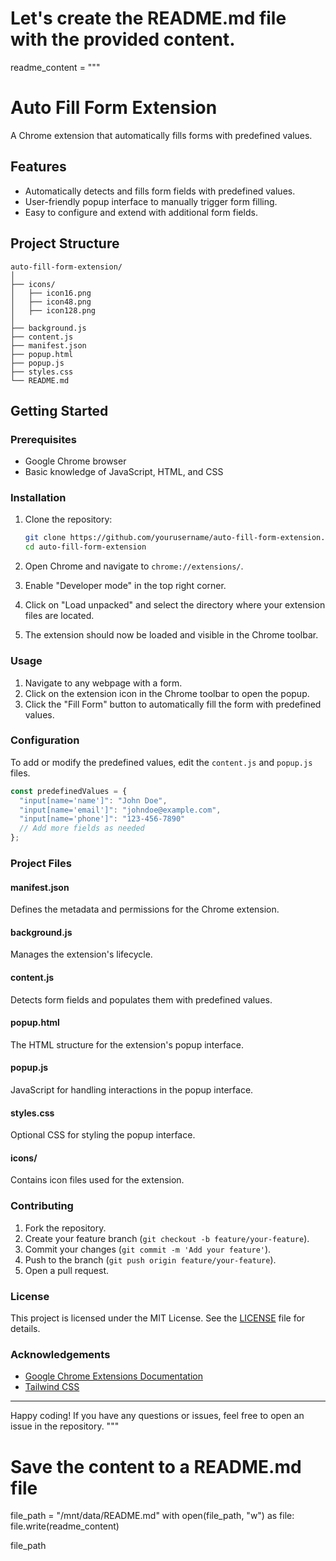 # Let's create the README.md file with the provided content.

readme_content = """
# Auto Fill Form Extension

A Chrome extension that automatically fills forms with predefined values.

## Features

- Automatically detects and fills form fields with predefined values.
- User-friendly popup interface to manually trigger form filling.
- Easy to configure and extend with additional form fields.

## Project Structure

```
auto-fill-form-extension/
│
├── icons/
│   ├── icon16.png
│   ├── icon48.png
│   ├── icon128.png
│
├── background.js
├── content.js
├── manifest.json
├── popup.html
├── popup.js
├── styles.css
└── README.md
```

## Getting Started

### Prerequisites

- Google Chrome browser
- Basic knowledge of JavaScript, HTML, and CSS

### Installation

1. Clone the repository:

   ```sh
   git clone https://github.com/yourusername/auto-fill-form-extension.git
   cd auto-fill-form-extension
   ```

2. Open Chrome and navigate to `chrome://extensions/`.

3. Enable "Developer mode" in the top right corner.

4. Click on "Load unpacked" and select the directory where your extension files are located.

5. The extension should now be loaded and visible in the Chrome toolbar.

### Usage

1. Navigate to any webpage with a form.
2. Click on the extension icon in the Chrome toolbar to open the popup.
3. Click the "Fill Form" button to automatically fill the form with predefined values.

### Configuration

To add or modify the predefined values, edit the `content.js` and `popup.js` files.

```javascript
const predefinedValues = {
  "input[name='name']": "John Doe",
  "input[name='email']": "johndoe@example.com",
  "input[name='phone']": "123-456-7890"
  // Add more fields as needed
};
```

### Project Files

#### manifest.json

Defines the metadata and permissions for the Chrome extension.

#### background.js

Manages the extension's lifecycle.

#### content.js

Detects form fields and populates them with predefined values.

#### popup.html

The HTML structure for the extension's popup interface.

#### popup.js

JavaScript for handling interactions in the popup interface.

#### styles.css

Optional CSS for styling the popup interface.

#### icons/

Contains icon files used for the extension.

### Contributing

1. Fork the repository.
2. Create your feature branch (`git checkout -b feature/your-feature`).
3. Commit your changes (`git commit -m 'Add your feature'`).
4. Push to the branch (`git push origin feature/your-feature`).
5. Open a pull request.

### License

This project is licensed under the MIT License. See the [LICENSE](LICENSE) file for details.

### Acknowledgements

- [Google Chrome Extensions Documentation](https://developer.chrome.com/docs/extensions/)
- [Tailwind CSS](https://tailwindcss.com/)

---

Happy coding! If you have any questions or issues, feel free to open an issue in the repository.
"""

# Save the content to a README.md file
file_path = "/mnt/data/README.md"
with open(file_path, "w") as file:
    file.write(readme_content)

file_path